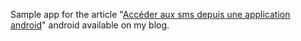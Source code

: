 Sample app for the article "[Accéder aux sms depuis une application android](http://blog.rolandl.fr/2015-03-08-acceder-aux-sms-depuis-une-application-android.html)" android available on my blog.
